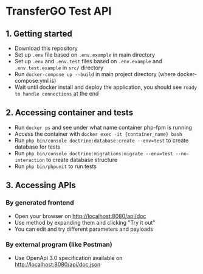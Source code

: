 # TransferGO Test API

## 1. Getting started
- Download this repository
- Set up `.env` file based on `.env.example` in main directory
- Set up `.env` and `.env.test` files based on `.env.example` and `.env.test.example` in `src/` directory
- Run `docker-compose up --build` in main project directory (where docker-compose.yml is)
- Wait until docker install and deploy the application, you should see `ready to handle connections` at the end

## 2. Accessing container and tests
- Run `docker ps` and see under what name container php-fpm is running
- Access the container with `docker exec -it {container_name} bash`
- Run `php bin/console doctrine:database:create --env=test` to create database for tests
- Run `php bin/console doctrine:migrations:migrate --env=test --no-interaction` to create database structure
- Run `php bin/phpunit` to run tests

## 3. Accessing APIs
### By generated frontend
- Open your browser on [http://localhost:8080/api/doc](http://localhost:8080/api/doc)
- Use method by expanding them and clicking "Try it out"
- You can edit and try different parameters and payloads

### By external program (like Postman)
- Use OpenApi 3.0 specification available on [http://localhost:8080/api/doc.json](http://localhost:8080/api/doc.json)